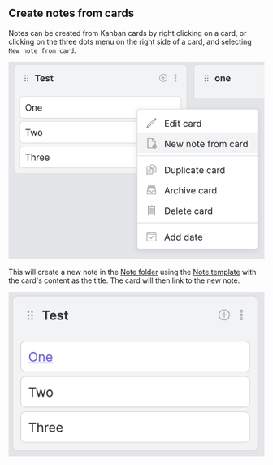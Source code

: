 ## Create notes from cards

Notes can be created from Kanban cards by right clicking on a card, or clicking on the three dots menu on the right side of a card, and selecting `New note from card`.

![400](../Assets/Screen%20Shot%202021-09-13%20at%2012.29.20%20PM.png)

This will create a new note in the [Note folder](../Settings/Note%20folder.md) using the [Note template](../Settings/Note%20template.md) with the card's content as the title. The card will then link to the new note.

![250](../Assets/Screen%20Shot%202021-09-13%20at%2012.33.39%20PM.png)
